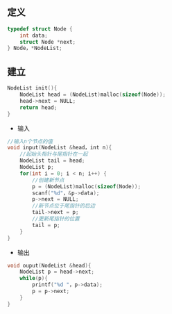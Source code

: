 <!--
 * @Description: 
 * @Version: 1.0
 * @Author: DaLao
 * @Email: dalao_li@163.com
 * @Date: 2021-10-06 13:11:32
 * @LastEditors: DaLao
 * @LastEditTime: 2021-12-21 22:32:06
-->


## 定义

```c++
typedef struct Node {
	int data;
	struct Node *next;
} Node，*NodeList;
```

## 建立

```c++
NodeList init(){
    NodeList head = (NodeList)malloc(sizeof(Node));
	head->next = NULL;
    return head;
}
```

- 输入

```c++
//输入n个节点的值
void input(NodeList &head，int n){
	//起始头指针与尾指针在一起
	NodeList tail = head;
	NodeList p;
	for(int i = 0; i < n; i++) {
        //创建新节点
	    p = (NodeList)malloc(sizeof(Node));
	    scanf("%d"，&p->data);
	    p->next = NULL;
        //新节点位于尾指针的后边
		tail->next = p;
        //更新尾指针的位置
		tail = p;
	}
}
```

- 输出

```c++
void ouput(NodeList &head){
    NodeList p = head->next;
    while(p){
        printf("%d "，p->data);
        p = p->next;
    }
}
```

